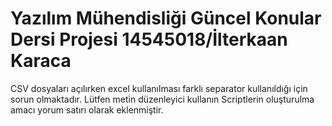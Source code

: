 # Yazılım Mühendisliği Güncel Konular Dersi Projesi 14545018/İlterkaan Karaca

CSV dosyaları açılırken excel kullanılması farklı separator kullanıldığı için sorun olmaktadır. Lütfen metin düzenleyici kullanın
Scriptlerin oluşturulma amacı yorum satırı olarak eklenmiştir.